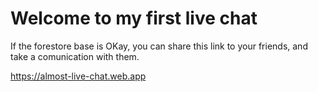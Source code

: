 # Welcome to my first live chat

If the forestore base is OKay, you can share this link to your friends, and take a comunication with them.

https://almost-live-chat.web.app
